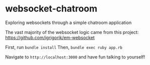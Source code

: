 # websocket-chatroom
Exploring websockets through a simple chatroom application

The vast majority of the websocket logic came from this project:
https://github.com/igrigorik/em-websocket

First, run ```bundle install```
Then, ```bundle exec ruby app.rb```

Navigate to ```http://localhost:3000``` and have fun talking to yourself!

